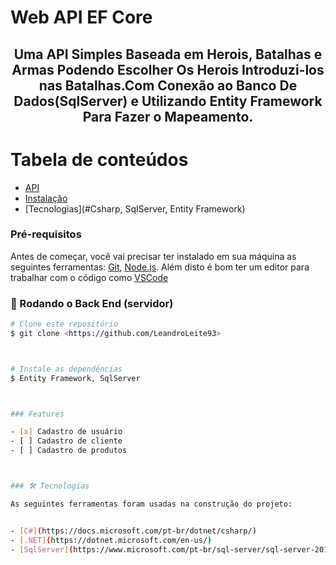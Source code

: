 # Web API EF Core 

## <p align="center">Uma API Simples Baseada em Herois, Batalhas e Armas Podendo Escolher Os Herois Introduzi-los nas Batalhas.Com Conexão ao Banco De Dados(SqlServer) e Utilizando Entity Framework Para Fazer o Mapeamento.</p>


Tabela de conteúdos
=================
<!--ts-->
   * [API](#API)
   * [Instalação](#Visual-Studio)
   * [Tecnologias](#Csharp, SqlServer, Entity Framework)
<!--te-->


### Pré-requisitos

Antes de começar, você vai precisar ter instalado em sua máquina as seguintes ferramentas:
[Git](https://git-scm.com), [Node.js](https://nodejs.org/en/). 
Além disto é bom ter um editor para trabalhar com o código como [VSCode](https://code.visualstudio.com/)


### 🎲 Rodando o Back End (servidor)

```bash
# Clone este repositório
$ git clone <https://github.com/LeandroLeite93>



# Instale as dependências
$ Entity Framework, SqlServer 



### Features

- [x] Cadastro de usuário
- [ ] Cadastro de cliente
- [ ] Cadastro de produtos



### 🛠 Tecnologias

As seguintes ferramentas foram usadas na construção do projeto:


- [C#](https://docs.microsoft.com/pt-br/dotnet/csharp/)
- [.NET](https://dotnet.microsoft.com/en-us/)
- [SqlServer](https://www.microsoft.com/pt-br/sql-server/sql-server-2019)